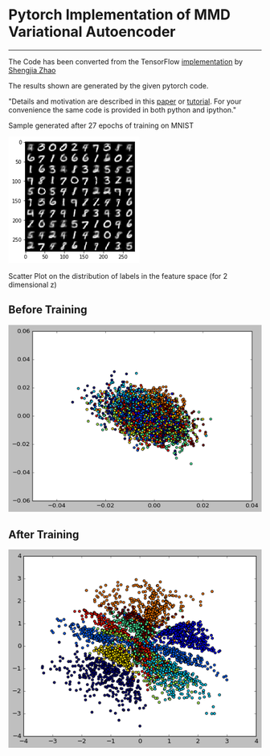 # Pytorch Implementation of MMD Variational Autoencoder
-----------------------------------------------------------------------------------------------------------------------------
The Code has been converted from the TensorFlow [implementation](https://github.com/ShengjiaZhao/MMD-Variational-Autoencoder) by [Shengjia Zhao](https://github.com/ShengjiaZhao)

The results shown are generated by the given pytorch code.

"Details and motivation are described in this [paper](https://arxiv.org/abs/1706.02262) or [tutorial](http://szhao.me/2017/06/10/a-tutorial-on-mmd-variational-autoencoders.html). For your convenience the same code is provided in both python and ipython."

Sample generated after 27 epochs of training on MNIST

![mnist](plots/generation.png)

Scatter Plot on the distribution of labels in the feature space (for 2 dimensional z)

## Before Training
![mnist](plots/scatter-before-training_classic.png)

## After Training
![mnist](plots/scatter-after-training_classic.png)

